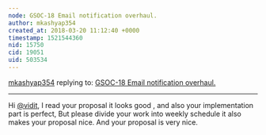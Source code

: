 ```yaml
---
node: GSOC-18 Email notification overhaul.
author: mkashyap354
created_at: 2018-03-20 11:12:40 +0000
timestamp: 1521544360
nid: 15750
cid: 19051
uid: 503534
---
```




[mkashyap354](../profile/mkashyap354) replying to: [GSOC-18 Email notification overhaul.](../notes/vidit/02-16-2018/gsoc-18-email-notification-overhaul)

----
Hi [@vidit](/profile/vidit), I read your proposal it looks good , and also your implementation part is perfect, But please divide your work into weekly schedule it also makes your proposal nice. 
And your proposal is very nice. 